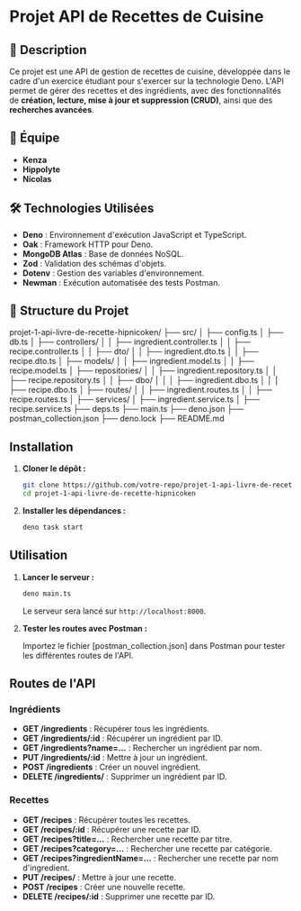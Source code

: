 # Projet API de Recettes de Cuisine

## 📌 Description

Ce projet est une API de gestion de recettes de cuisine, développée dans le cadre d'un exercice étudiant pour s'exercer sur la technologie Deno. L'API permet de gérer des recettes et des ingrédients, avec des fonctionnalités de **création, lecture, mise à jour et suppression (CRUD)**, ainsi que des **recherches avancées**.

## 👥 Équipe

- **Kenza**
- **Hippolyte**
- **Nicolas**

## 🛠️ Technologies Utilisées

- **Deno** : Environnement d'exécution JavaScript et TypeScript.
- **Oak** : Framework HTTP pour Deno.
- **MongoDB Atlas** : Base de données NoSQL.
- **Zod** : Validation des schémas d'objets.
- **Dotenv** : Gestion des variables d'environnement.
- **Newman** : Exécution automatisée des tests Postman.

## 📂 Structure du Projet

projet-1-api-livre-de-recette-hipnicoken/
├── src/
│   ├── config.ts
│   ├── db.ts
│   ├── controllers/
│   │   ├── ingredient.controller.ts
│   │   ├── recipe.controller.ts
│   │   ├── dto/
│   │       ├── ingredient.dto.ts
│   │       ├── recipe.dto.ts
│   ├── models/
│   │   ├── ingredient.model.ts
│   │   ├── recipe.model.ts
│   ├── repositories/
│   │   ├── ingredient.repository.ts
│   │   ├── recipe.repository.ts
│   │   ├── dbo/
│   │   │   ├── ingredient.dbo.ts
│   │   │   ├── recipe.dbo.ts
│   ├── routes/
│   │   ├── ingredient.routes.ts
│   │   ├── recipe.routes.ts
│   ├── services/
│       ├── ingredient.service.ts
│       ├── recipe.service.ts
├── deps.ts
├── main.ts
├── deno.json
├── postman_collection.json
├── deno.lock
├── README.md

## Installation

1. **Cloner le dépôt :**

    ```bash
    git clone https://github.com/votre-repo/projet-1-api-livre-de-recette-hipnicoken.git
    cd projet-1-api-livre-de-recette-hipnicoken
    ```


2. **Installer les dépendances :**

    ```bash
    deno task start
    ```

## Utilisation

1. **Lancer le serveur :**

    ```bash
    deno main.ts
    ```

    Le serveur sera lancé sur `http://localhost:8000`.

2. **Tester les routes avec Postman :**

    Importez le fichier [postman_collection.json] dans Postman pour tester les différentes routes de l'API.

## Routes de l'API

### Ingrédients

- **GET /ingredients** : Récupérer tous les ingrédients.
- **GET /ingredients/:id** : Récupérer un ingrédient par ID.
- **GET /ingredients?name=...** : Rechercher un ingrédient par nom.
- **PUT /ingredients/:id** : Mettre à jour un ingrédient.
- **POST /ingredients** : Créer un nouvel ingrédient.
- **DELETE /ingredients/** : Supprimer un ingrédient par ID.

### Recettes

- **GET /recipes** : Récupérer toutes les recettes.
- **GET /recipes/:id** : Récupérer une recette par ID.
- **GET /recipes?title=...** : Rechercher une recette par titre.
- **GET /recipes?category=...** : Rechercher une recette par catégorie.
- **GET /recipes?ingredientName=...** : Rechercher une recette par nom    d'ingredient.
- **PUT /recipes/** : Mettre à jour une recette.
- **POST /recipes** : Créer une nouvelle recette.
- **DELETE /recipes/:id** : Supprimer une recette par ID.

